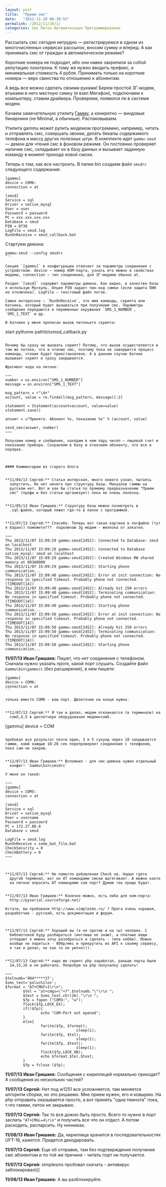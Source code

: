 ```yaml
---
layout: post
title:  "Прием смс"
date:   "2012-11-28 06:30:55"
permalink: /2012/11/28/1/
categories: Смс Питон Автоматизация Программирование
---
```


Рассылать смс сегодня нетрудно — регистрируемся в одном из
многочисленных сервисах рассылок, вносим сумму и вперед. А как
принимать смс от граждан в автоматическом режиме?

Короткие номера не подходит, ибо они навек закрепили за собой
репутацию лохотрона. К тому же нужно вводить префикс, а минимальная
стоимость 4 рубля. Принимать только на короткие номера — верх свинства
по отношению к абонентам.

А ведь все можно сделать своими руками! Берем простой 3Г-модем,
втыкаем в него местную симку (я взял Мегафон), подключаем к
компьютеру, ставим драйвера. Проверяем, появился ли в системе модем.

Качаем замечательную утилиту [Гамму](http://wammu.eu/gammu/), а
конкретно — виндовые бинарники (не Minimal, а обычные). Распаковываем.

Утилита gammu может рулить модемом программно, например, читать и
отправлять смс, совершать звонки, делать бекапы содержимого телефона и
массу других полезных штук. В комплекте идет `gammu-smsd` — демон для
чтения смс в фоновом режиме. Он постоянно проверяет наличие смс,
складывает их в базу данных и вызывает заданную команду в момент
прихода новой смски.

Теперь о том, как все настроить. В папке bin создаем файл `smsdrc`
следующего содержания:

~~~
[gammu]
device = COM6:
connection = at

[smsd]
Service = sql
Driver = native_mysql
User = user
Password = password
PC = xxx.xxx.xxx.xxx
Database = smsd
PIN = 8730
LogFile = smsd.log
RunOnReceive = smsd_callback.bat
~~~

Стартуем демона:

~~~
gammu-smsd --config smsdrc
```

Секция `[gammu]` в конфигурации отвечает за параметры соединения с
устройством. device — номер КОМ-порта, узнать его можно в свойствах
модема, connection — тип соединения, для 3Г-модема обычно at.

Раздел `[smsd]` содержит параметры демона. Как видно, в качестве базы
я использую Мускуль. Опция PIN задает пин-код симки (если защита ПИН
не отключена). LogFile — текстовый файл логов.

Самое интересное — `RunOnReceive`, это имя команды, скрипта или
батника, который будет вызываться при получении смс. Параметры
сообщения передаются в переменных окружения `SMS_1_NUMBER`,
`SMS_1_TEXT` и др.

В батнике у меня прописан вызов питоньего скрипта:

~~~
start pythonw path\to\smsd_callback.py
```

Почему бы сразу не вызвать скрипт? Потому, что вызов осуществляется в
том же потоке, что и чтение смс, поэтому пока не завершится процесс
команды, чтение будет приостановлено. А в данном случае батник
вызывает скрипт и сразу закрывается.

Фрагмент кода на питоне:

~~~
number = os.environ["SMS_1_NUMBER"]
message = os.environ["SMS_1_TEXT"]

msg_pattern = r"\d+"
account, value = re.findall(msg_pattern, message)[:2]

statement = Statement(account=account, value=value)
statement.save()

answer = u"Принято. Абонент %s, показание %s" % (account, value)

send_sms(answer, number)
~~~

Получаем номер и сообщение, находим в нем пару чисел — лицевой счет и
показание прибора. Сохраняем в базу и отвечаем абоненту, что все в
порядке.



#### Комментарии из старого блога


**11/04/13 Сергей:** Статья интерсная, много нового узнал, пытаясь
  запустить. Но нет ничего про структуру базы. Мануалов гаммы на
  русском нет. Вот и как бы статья по прямому предназначению "Прием
  смс" (профи и без статьи организует) пока не очень полезна.


**11/05/13 Иван Гришаев:** Структуру базы можно посмотреть в
  .sql-файле, который лежит где-то в папке с программой.


**11/07/13 Сергей:** Спасибо. Теперь вот такая картина в логфайле (тут
я баран)) поможете???  подключаю 3g модем - железка от алкател.

~~~
Thu 2013/11/07 15:09:29 gammu-smsd[2452]: Connected to Database: smsd on localhost
Thu 2013/11/07 15:09:29 gammu-smsd[2452]: Connected to Database native_mysql: smsd on localhost
Thu 2013/11/07 15:09:29 gammu-smsd[2452]: Created Windows RW shared memory at 003A0000
Thu 2013/11/07 15:09:29 gammu-smsd[2452]: Starting phone communication...
Thu 2013/11/07 15:09:40 gammu-smsd[2452]: Error at init connection: No response in specified timeout. Probably phone not connected. (TIMEOUT[14])
Thu 2013/11/07 15:09:40 gammu-smsd[2452]: Already hit 250 errors
Thu 2013/11/07 15:09:40 gammu-smsd[2452]: Terminating communication: No response in specified timeout. Probably phone not connected. (TIMEOUT[14])
Thu 2013/11/07 15:09:40 gammu-smsd[2452]: Starting phone communication...
Thu 2013/11/07 15:09:50 gammu-smsd[2452]: Error at init connection: No response in specified timeout. Probably phone not connected. (TIMEOUT[14])
Thu 2013/11/07 15:09:50 gammu-smsd[2452]: Already hit 250 errors
Thu 2013/11/07 15:09:50 gammu-smsd[2452]: Terminating communication: No response in specified timeout. Probably phone not connected. (TIMEOUT[14])
Thu 2013/11/07 15:09:50 gammu-smsd[2452]: Starting phone communication...
```

**11/07/13 Иван Гришаев:** Пишет, что нет соединения с телефоном.
Сначала нужно указать проге, какой порт слушать. Создайте файл
`Gammu\bin\gammurc` (без расширения), в нем пишете:

~~~
[gammu]
device = COM6:
connection = at
```

только вместо COM6 - ваш порт. Двоеточие на конце нужно.


**11/07/13 Сергей:** Я так и делал, модем откликается (в терминале) на
  сом3,4,5 в диспетчере оборудования модем=сом5.

~~~
[gammu]
device = COM
```

пробовал все результат почти один, 3 и 5 сукунд через 10 закрывается
гамми, ком4 каждые 10-20 сек перепроверяет соединение с телефоном,
пока сам не закрою.


**11/07/13 Иван Гришаев:** Вспомнил - для смс-демона нужен отдельный
  конфиг! `Gammu\bin\smsdrc`

У меня он такой:

~~~
[gammu]
device = COM5:
connection = at

[smsd]
Service = sql
Driver = native_mysql
User = username
Password = passowrd
PC = 172.27.86.8
Database = smsd

LogFile = smsd.log
RunOnReceive = some_bat_file.bat
CheckSecurity = 0
CheckBattery = 0
~~~



**11/07/13 Сергей:** Не помогло добавление Check ов. Нарыл гдето
  другой терминал, вот он АТ командами смски вытягивает. А можно както
  на питоне опросить АТ командами com порт? Думаю так проще будет.


**11/07/13 Иван Гришаев:** Конечно можно, есть либа для ком-порта:
  http://pyserial.sourceforge.net/

Кстати, вы пробовали http://www.simplesms.ru/ ? Прога очень хорошая,
разработчик - русский, есть документация и форум.



**11/07/13 Сергей:** Хороший вы (я не против и на ты) человек. С
  библиотекой буду разбираться (инглиша не знаю), а платные вещи
  отпадают я имено хочу разобраться и сделать - типа хобби). Можно
  вообще не париться - 800р/мес и прикрутить их API к своему сервису,
  я так и делал, но как то не уютно))).


**11/07/13 Сергей:** надо же скрипт php заработал, раньше порты были
  14,15,16 и не работало. Попробую на php получалку сделать!

~~~
$telnumb='904*****37';
$sms_text='poluchilos';
$format = "AT+CMGF=1\r\n";
        $tel = "at+cmgs=\"+7".$telnumb."\"\r\n ";
        $text = $sms_text.chr(26)."\r\n ";
        $fp = fopen ("COM3:", "w");
        flock($fp,LOCK_EX);
        if(!$fp){
                echo "COM-Port not opened";
        }
        else{
                fwrite($fp, $format);
                                sleep(1);
                fwrite($fp, $tel);
                                sleep(1);
                fwrite($fp, $text);
                                sleep(1);
                flock($fp,LOCK_UN);
                echo $format.$tel.$text;
        }
        $fp = fclose ($fp);
```

**11/07/13 Иван Гришаев:** Сообщения с кириллицей нормально приходят?
  А сообщения из нескольких частей?


**11/07/13 Сергей:** Нет под w1251 все усложняется, там меняется
  алгоритм сборки, но это решаемо. Мне прием нужен, его и ковыряю. На
  php отправить оказывается просто, а вот принять "одна темнота" пока,
  т.что гамми, питон не закрываю.


**11/07/13 Сергей:** Так то все дожно быть просто. Всего то нужно в
  порт заслать `"AT+CMGL=4\r\n"` и получить все что он отдаст. А потом
  раскодить, распарсить. Ну нннникак.

**11/08/13 Иван Гришаев:** Да, кириллица хранится в
  последовательностях UFT-16, кажется. Придется декодировать.



**11/07/13 Сергей:** Еще об отправке, там без подтверждения получения
  смс абонентом и по той же причине - читать порт не получается.


**11/07/13 Сергей:** simplesms пробовал скачать - антивирус
  заблокировал(((


**11/08/13 Иван Гришаев:** А вы разблокируйте.
